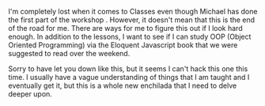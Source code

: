 I'm completely lost when it comes to Classes even though Michael has done the first part of the workshop . However, it doesn't mean that this is the end of the road for me. There are ways for me to figure this out if I look hard enough. In addition to the lessons, I want to see if I can study OOP (Object Oriented Programming) via the Eloquent Javascript book that we were suggested to read over the weekend.

Sorry to have let you down like this, but it seems I can't hack this one this time. I usually have a vague understanding of things that I am taught and I eventually get it, but this is a whole new enchilada that I need to delve deeper upon.
